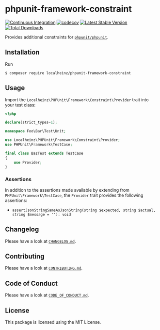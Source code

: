 # phpunit-framework-constraint

[![Continuous Integration](https://github.com/localheinz/phpunit-framework-constraint/workflows/Continuous%20Integration/badge.svg)](https://github.com/localheinz/phpunit-framework-constraintactions)
[![codecov](https://codecov.io/gh/localheinz/phpunit-framework-constraint/branch/master/graph/badge.svg)](https://codecov.io/gh/localheinz/phpunit-framework-constraint)
[![Latest Stable Version](https://poser.pugx.org/localheinz/phpunit-framework-constraint/v/stable)](https://packagist.org/packages/localheinz/phpunit-framework-constraint)
[![Total Downloads](https://poser.pugx.org/localheinz/phpunit-framework-constraint/downloads)](https://packagist.org/packages/localheinz/phpunit-framework-constraint)

Provides additional constraints for [`phpunit/phpunit`](https://github.com/sebastianbergmann/phpunit).

## Installation

Run

```
$ composer require localheinz/phpunit-framework-constraint
```

## Usage

Import the `Localheinz\PHPUnit\Framework\Constraint\Provider` trait into your test class:

```php
<?php

declare(strict_types=1);

namespace Foo\Bar\Test\Unit;

use Localheinz\PHPUnit\Framework\Constraint\Provider;
use PHPUnit\Framework\TestCase;

final class BazTest extends TestCase
{
    use Provider;
}
```

### Assertions

In addition to the assertions made available by extending from `PHPUnit\Framework\TestCase`,
the `Provider` trait provides the following assertions:

* `assertJsonStringSameAsJsonString(string $expected, string $actual, string $message = ''): void`

## Changelog

Please have a look at [`CHANGELOG.md`](CHANGELOG.md).

## Contributing

Please have a look at [`CONTRIBUTING.md`](.github/CONTRIBUTING.md).

## Code of Conduct

Please have a look at [`CODE_OF_CONDUCT.md`](.github/CODE_OF_CONDUCT.md).

## License

This package is licensed using the MIT License.
